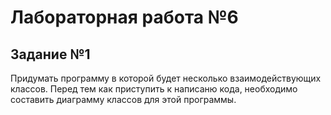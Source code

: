 # Лабораторная работа №6

## Задание №1

Придумать программу в которой будет несколько взаимодействующих классов. Перед тем как приступить к написаню кода, необходимо составить диаграмму классов для этой программы.
